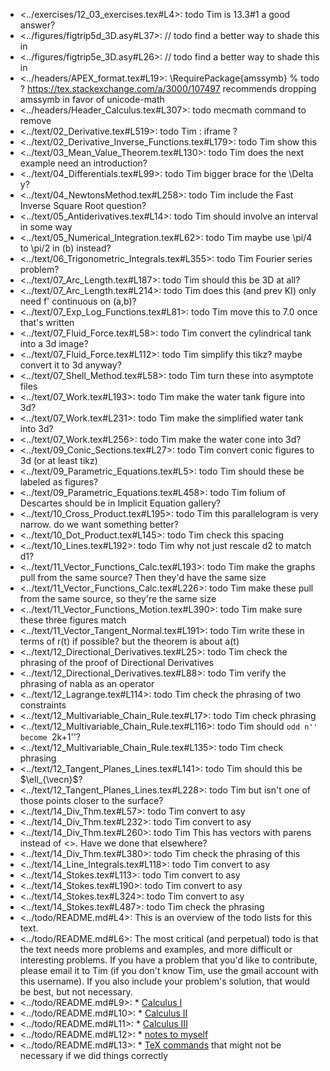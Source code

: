 * <../exercises/12_03_exercises.tex#L4>: todo Tim is 13.3#1 a good answer?
* <../figures/figtrip5d_3D.asy#L37>: // todo find a better way to shade this in
* <../figures/figtrip5e_3D.asy#L26>: // todo find a better way to shade this in
* <../headers/APEX_format.tex#L19>: \RequirePackage{amssymb} % todo ? https://tex.stackexchange.com/a/3000/107497 recommends dropping amssymb in favor of unicode-math
* <../headers/Header_Calculus.tex#L307>: todo mecmath command to remove
* <../text/02_Derivative.tex#L519>: todo Tim : iframe ?
* <../text/02_Derivative_Inverse_Functions.tex#L179>: todo Tim show this
* <../text/03_Mean_Value_Theorem.tex#L130>: todo Tim does the next example need an introduction?
* <../text/04_Differentials.tex#L99>: todo Tim bigger brace for the \Delta y?
* <../text/04_NewtonsMethod.tex#L258>: todo Tim include the Fast Inverse Square Root question?
* <../text/05_Antiderivatives.tex#L14>: todo Tim should involve an interval in some way
* <../text/05_Numerical_Integration.tex#L62>: todo Tim maybe use \pi/4 to \pi/2 in (b) instead?
* <../text/06_Trigonometric_Integrals.tex#L355>: todo Tim Fourier series problem?
* <../text/07_Arc_Length.tex#L187>: todo Tim should this be 3D at all?
* <../text/07_Arc_Length.tex#L214>: todo Tim does this (and prev KI) only need f' continuous on (a,b)?
* <../text/07_Exp_Log_Functions.tex#L81>: todo Tim move this to 7.0 once that's written
* <../text/07_Fluid_Force.tex#L58>: todo Tim convert the cylindrical tank into a 3d image?
* <../text/07_Fluid_Force.tex#L112>: todo Tim simplify this tikz? maybe convert it to 3d anyway?
* <../text/07_Shell_Method.tex#L58>: todo Tim turn these into asymptote files
* <../text/07_Work.tex#L193>: todo Tim make the water tank figure into 3d?
* <../text/07_Work.tex#L231>: todo Tim make the simplified water tank into 3d?
* <../text/07_Work.tex#L256>: todo Tim make the water cone into 3d?
* <../text/09_Conic_Sections.tex#L27>: todo Tim convert conic figures to 3d (or at least tikz)
* <../text/09_Parametric_Equations.tex#L5>: todo Tim should these be labeled as figures?
* <../text/09_Parametric_Equations.tex#L458>: todo Tim folium of Descartes should be in Implicit Equation gallery?
* <../text/10_Cross_Product.tex#L195>: todo Tim this parallelogram is very narrow.  do we want something better?
* <../text/10_Dot_Product.tex#L145>: todo Tim check this spacing
* <../text/10_Lines.tex#L192>: todo Tim why not just rescale d2 to match d1?
* <../text/11_Vector_Functions_Calc.tex#L193>: todo Tim make the graphs pull from the same source? Then they'd have the same size
* <../text/11_Vector_Functions_Calc.tex#L226>: todo Tim make these pull from the same source, so they're the same size
* <../text/11_Vector_Functions_Motion.tex#L390>: todo Tim make sure these three figures match
* <../text/11_Vector_Tangent_Normal.tex#L191>: todo Tim write these in terms of r(t) if possible? but the theorem is about a(t)
* <../text/12_Directional_Derivatives.tex#L25>: todo Tim check the phrasing of the proof of Directional Derivatives
* <../text/12_Directional_Derivatives.tex#L88>: todo Tim verify the phrasing of nabla as an operator
* <../text/12_Lagrange.tex#L114>: todo Tim check the phrasing of two constraints
* <../text/12_Multivariable_Chain_Rule.tex#L17>: todo Tim check phrasing
* <../text/12_Multivariable_Chain_Rule.tex#L116>: todo Tim should ``odd n'' become ``2k+1''?
* <../text/12_Multivariable_Chain_Rule.tex#L135>: todo Tim check phrasing
* <../text/12_Tangent_Planes_Lines.tex#L141>: todo Tim should this be $\ell_{\vecn}$?
* <../text/12_Tangent_Planes_Lines.tex#L228>: todo Tim but isn't one of those points closer to the surface?
* <../text/14_Div_Thm.tex#L57>: todo Tim convert to asy
* <../text/14_Div_Thm.tex#L232>: todo Tim convert to asy
* <../text/14_Div_Thm.tex#L260>: todo Tim This has vectors with parens instead of <>.  Have we done that elsewhere?
* <../text/14_Div_Thm.tex#L380>: todo Tim check the phrasing of this
* <../text/14_Line_Integrals.tex#L118>: todo Tim convert to asy
* <../text/14_Stokes.tex#L113>: todo Tim convert to asy
* <../text/14_Stokes.tex#L190>: todo Tim convert to asy
* <../text/14_Stokes.tex#L324>: todo Tim convert to asy
* <../text/14_Stokes.tex#L487>: todo Tim check the phrasing
* <../todo/README.md#L4>: This is an overview of the todo lists for this text.
* <../todo/README.md#L6>: The most critical (and perpetual) todo is that the text needs more problems and examples, and more difficult or interesting problems.  If you have a problem that you'd like to contribute, please email it to Tim (if you don't know Tim, use the gmail account with this username).  If you also include your problem's solution, that would be best, but not necessary.
* <../todo/README.md#L9>: * [Calculus I](todo_calc1.txt)
* <../todo/README.md#L10>: * [Calculus II](todo_calc2.txt)
* <../todo/README.md#L11>: * [Calculus III](todo_calc3.txt)
* <../todo/README.md#L12>: * [notes to myself](todo_tim.txt)
* <../todo/README.md#L13>: * [TeX commands](todo_tex.txt) that might not be necessary if we did things correctly
